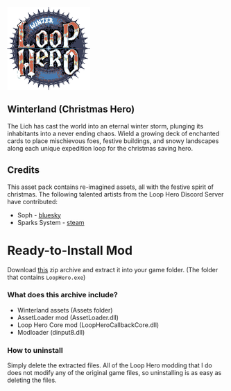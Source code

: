 ![alt text](game_logo.png)
## Winterland (Christmas Hero)

The Lich has cast the world into an eternal winter storm, plunging its inhabitants into a never ending chaos. Wield a growing deck of enchanted cards to place mischievous foes, festive buildings, and snowy landscapes along each unique expedition loop for the christmas saving hero.

## Credits

This asset pack contains re-imagined assets, all with the festive spirit of christmas.
The following talented artists from the Loop Hero Discord Server have contributed:

- Soph - [bluesky](https://bsky.app/profile/ningyousaiban.bsky.social)
- Sparks System - [steam](https://steamcommunity.com/id/sparkssys/)

# Ready-to-Install Mod

Download [this](https://github.com/sam-k0/AssetLoader/releases/download/pack-2025.09.26/Winterland.Pack.zip) zip archive and extract it into your game folder. (The folder that contains `LoopHero.exe`)

### What does this archive include?
- Winterland assets (Assets folder)
- AssetLoader mod (AssetLoader.dll)
- Loop Hero Core mod (LoopHeroCallbackCore.dll)
- Modloader (dinput8.dll)

### How to uninstall
Simply delete the extracted files.
All of the Loop Hero modding that I do does not modify any of the original game files, so uninstalling is as easy as deleting the files.